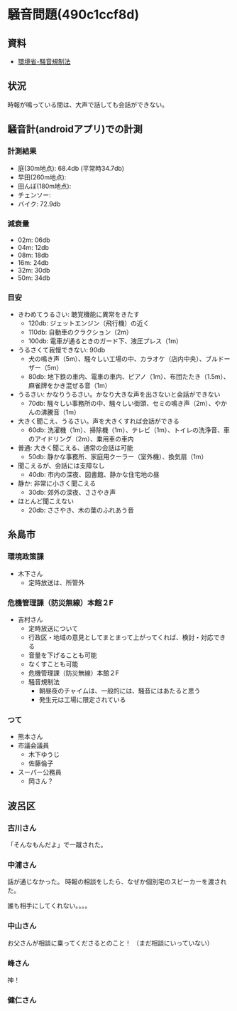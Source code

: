 # 騒音問題(490c1ccf8d)
## 資料
- [環境省-騒音規制法](https://www.env.go.jp/content/000190185.pdf)


## 状況
時報が鳴っている間は、大声で話しても会話ができない。

## 騒音計(androidアプリ)での計測
### 計測結果
- 庭(30m地点): 68.4db (平常時34.7db)
- 早田(260m地点):
- 田んぼ(180m地点):
- チェンソー:
- バイク: 72.9db

### 減衰量
- 02m: 06db
- 04m: 12db
- 08m: 18db
- 16m: 24db
- 32m: 30db
- 50m: 34db

### 目安
- きわめてうるさい: 聴覚機能に異常をきたす
  - 120db: ジェットエンジン（飛行機）の近く
  - 110db: 自動車のクラクション（2m）
  - 100db: 電車が通るときのガード下、液圧プレス（1m）
- うるさくて我慢できない: 90db
  - 犬の鳴き声（5m）、騒々しい工場の中、カラオケ（店内中央）、ブルドーザー（5m）
  - 80db: 地下鉄の車内、電車の車内、ピアノ（1m）、布団たたき（1.5m）、麻雀牌をかき混ぜる音（1m）
- うるさい: かなりうるさい。かなり大きな声を出さないと会話ができない
  - 70db: 騒々しい事務所の中、騒々しい街頭、セミの鳴き声（2m）、やかんの沸騰音（1m）
- 大きく聞こえ、うるさい。声を大きくすれば会話ができる
  - 60db: 洗濯機（1m）、掃除機（1m）、テレビ（1m）、トイレの洗浄音、車のアイドリング（2m）、乗用車の車内
- 普通: 大きく聞こえる、通常の会話は可能
  - 50db: 静かな事務所、家庭用クーラー（室外機）、換気扇（1m）
- 聞こえるが、会話には支障なし
  - 40db: 市内の深夜、図書館、静かな住宅地の昼
- 静か: 非常に小さく聞こえる
  - 30db: 郊外の深夜、ささやき声
- ほとんど聞こえない
  - 20db: ささやき、木の葉のふれあう音

## 糸島市
### 環境政策課
- 木下さん
  - 定時放送は、所管外

### 危機管理課（防災無線）本館２F
- 吉村さん
  - 定時放送について
  - 行政区・地域の意見としてまとまって上がってくれば、検討・対応できる
  - 音量を下げることも可能
  - なくすことも可能
  - 危機管理課（防災無線）本館２F
  - 騒音規制法
    - 朝昼夜のチャイムは、一般的には、騒音にはあたると思う
    - 発生元は工場に限定されている

### つて
- 熊本さん
- 市議会議員
  - 木下ゆうじ
  - 佐藤倫子
- スーパー公務員
  - 岡さん？


## 波呂区
### 古川さん
「そんなもんだよ」で一蹴された。

### 中浦さん
話が通じなかった。
時報の相談をしたら、なぜか個別宅のスピーカーを渡された。

誰も相手にしてくれない。。。。

### 中山さん
お父さんが相談に乗ってくださるとのこと！
（まだ相談にいっていない）

### 峰さん
神！


### 健仁さん

